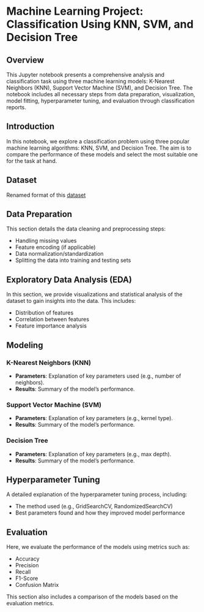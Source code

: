# Machine Learning Project: Classification Using KNN, SVM, and Decision Tree

## Overview
This Jupyter notebook presents a comprehensive analysis and classification task using three machine learning models: K-Nearest Neighbors (KNN), Support Vector Machine (SVM), and Decision Tree. The notebook includes all necessary steps from data preparation, visualization, model fitting, hyperparameter tuning, and evaluation through classification reports.

## Introduction
In this notebook, we explore a classification problem using three popular machine learning algorithms: KNN, SVM, and Decision Tree. The aim is to compare the performance of these models and select the most suitable one for the task at hand.

## Dataset
Renamed format of this [dataset](https://www.kaggle.com/datasets/jsphyg/weather-dataset-rattle-package)

## Data Preparation

This section details the data cleaning and preprocessing steps:
- Handling missing values
- Feature encoding (if applicable)
- Data normalization/standardization
- Splitting the data into training and testing sets

## Exploratory Data Analysis (EDA)

In this section, we provide visualizations and statistical analysis of the dataset to gain insights into the data. This includes:
- Distribution of features
- Correlation between features
- Feature importance analysis

## Modeling

### K-Nearest Neighbors (KNN)

- **Parameters**: Explanation of key parameters used (e.g., number of neighbors).
- **Results**: Summary of the model’s performance.

### Support Vector Machine (SVM)

- **Parameters**: Explanation of key parameters (e.g., kernel type).
- **Results**: Summary of the model’s performance.

### Decision Tree

- **Parameters**: Explanation of key parameters (e.g., max depth).
- **Results**: Summary of the model’s performance.

## Hyperparameter Tuning

A detailed explanation of the hyperparameter tuning process, including:
- The method used (e.g., GridSearchCV, RandomizedSearchCV)
- Best parameters found and how they improved model performance

## Evaluation

Here, we evaluate the performance of the models using metrics such as:
- Accuracy
- Precision
- Recall
- F1-Score
- Confusion Matrix

This section also includes a comparison of the models based on the evaluation metrics.
